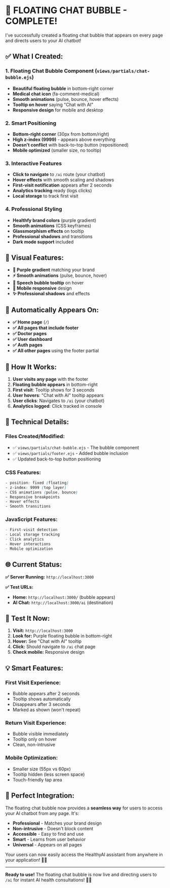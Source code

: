 # 💬 **FLOATING CHAT BUBBLE - COMPLETE!**

I've successfully created a floating chat bubble that appears on every page and directs users to your AI chatbot!

## ✅ **What I Created:**

### **1. Floating Chat Bubble Component** (`views/partials/chat-bubble.ejs`)
- **Beautiful floating bubble** in bottom-right corner
- **Medical chat icon** (fa-comment-medical)
- **Smooth animations** (pulse, bounce, hover effects)
- **Tooltip on hover** saying "Chat with AI"
- **Responsive design** for mobile and desktop

### **2. Smart Positioning**
- **Bottom-right corner** (30px from bottom/right)
- **High z-index (9999)** - appears above everything
- **Doesn't conflict** with back-to-top button (repositioned)
- **Mobile optimized** (smaller size, no tooltip)

### **3. Interactive Features**
- **Click to navigate** to `/ai` route (your chatbot)
- **Hover effects** with smooth scaling and shadows
- **First-visit notification** appears after 2 seconds
- **Analytics tracking** ready (logs clicks)
- **Local storage** to track first visit

### **4. Professional Styling**
- **Healthfy brand colors** (purple gradient)
- **Smooth animations** (CSS keyframes)
- **Glassmorphism effects** on tooltip
- **Professional shadows** and transitions
- **Dark mode support** included

## 🎨 **Visual Features:**

- **💜 Purple gradient** matching your brand
- **⚡ Smooth animations** (pulse, bounce, hover)
- **💭 Speech bubble tooltip** on hover
- **📱 Mobile responsive** design
- **✨ Professional shadows** and effects

## 📍 **Automatically Appears On:**

- **✅ Home page** (`/`)
- **✅ All pages that include footer** 
- **✅ Doctor pages**
- **✅ User dashboard** 
- **✅ Auth pages**
- **✅ All other pages** using the footer partial

## 🚀 **How It Works:**

1. **User visits any page** with the footer
2. **Floating bubble appears** in bottom-right
3. **First visit**: Tooltip shows for 3 seconds
4. **User hovers**: "Chat with AI" tooltip appears
5. **User clicks**: Navigates to `/ai` (your chatbot)
6. **Analytics logged**: Click tracked in console

## 🔧 **Technical Details:**

### **Files Created/Modified:**
- ✅ `views/partials/chat-bubble.ejs` - The bubble component
- ✅ `views/partials/footer.ejs` - Added bubble inclusion
- ✅ Updated back-to-top button positioning

### **CSS Features:**
```css
- position: fixed (floating)
- z-index: 9999 (top layer)
- CSS animations (pulse, bounce)
- Responsive breakpoints
- Hover effects
- Smooth transitions
```

### **JavaScript Features:**
```javascript
- First-visit detection
- Local storage tracking
- Click analytics
- Hover interactions
- Mobile optimization
```

## 🌐 **Current Status:**

**✅ Server Running:** `http://localhost:3000`

**✅ Test URLs:**
- **Home:** `http://localhost:3000/` (bubble appears)
- **AI Chat:** `http://localhost:3000/ai` (destination)

## 🧪 **Test It Now:**

1. **Visit:** `http://localhost:3000`
2. **Look for:** Purple floating bubble in bottom-right
3. **Hover:** See "Chat with AI" tooltip
4. **Click:** Should navigate to `/ai` chat page
5. **Check mobile:** Responsive design

## 💡 **Smart Features:**

### **First Visit Experience:**
- Bubble appears after 2 seconds
- Tooltip shows automatically
- Disappears after 3 seconds
- Marked as shown (won't repeat)

### **Return Visit Experience:**
- Bubble visible immediately  
- Tooltip only on hover
- Clean, non-intrusive

### **Mobile Optimization:**
- Smaller size (55px vs 60px)
- Tooltip hidden (less screen space)
- Touch-friendly tap area

## 🎯 **Perfect Integration:**

The floating chat bubble now provides a **seamless way** for users to access your AI chatbot from any page. It's:

- **Professional** - Matches your brand design
- **Non-intrusive** - Doesn't block content
- **Accessible** - Easy to find and use
- **Smart** - Learns from user behavior
- **Universal** - Appears on all pages

Your users can now easily access the HealthyAI assistant from anywhere in your application! 🚀✨

---

**Ready to use!** The floating chat bubble is now live and directing users to `/ai` for instant AI health consultations! 💬🤖

